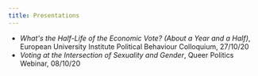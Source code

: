 ```yaml
---
title: Presentations
---
```



- *What's the Half-Life of the Economic Vote? (About a Year and a Half)*, European University Institute Political Behaviour Colloquium, 27/10/20
- *Voting at the Intersection of Sexuality and Gender*, Queer Politics Webinar, 08/10/20